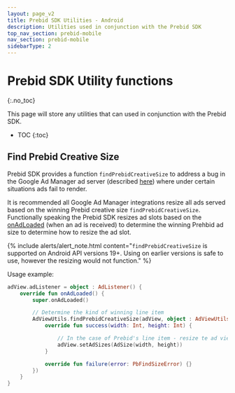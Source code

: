 ```yaml
---
layout: page_v2
title: Prebid SDK Utilities - Android
description: Utilities used in conjunction with the Prebid SDK
top_nav_section: prebid-mobile
nav_section: prebid-mobile
sidebarType: 2
---
```


# Prebid SDK Utility functions
{:.no_toc}

This page will store any utilities that can used in conjunction with the Prebid SDK.

* TOC
{:toc}

## Find Prebid Creative Size
Prebid SDK provides a function `findPrebidCreativeSize` to address a bug in the Google Ad Manager ad server (described [here](https://groups.google.com/forum/?utm_medium=email&utm_source=footer#!category-topic/google-admob-ads-sdk/ios/648jzAP2EQY)) where under certain situations ads fail to render. 

It is recommended all Google Ad Manager integrations resize all ads served based on the winning Prebid creative size `findPrebidCreativeSize`. Functionally speaking the Prebid SDK resizes ad slots based on the [onAdLoaded](https://developers.google.com/android/reference/com/google/android/gms/ads/AdListener.html#onAdLoaded()) (when an ad is received) to determine the winning Prehbid ad size to determine how to resize the ad slot.


{% include alerts/alert_note.html content="`findPrebidCreativeSize` is supported on Android API versions 19+. Using on earlier versions is safe to use, however the resizing would not function." %}

Usage example:

```kotlin
adView.adListener = object : AdListener() {
    override fun onAdLoaded() {
        super.onAdLoaded()

        // Determine the kind of winning line item
        AdViewUtils.findPrebidCreativeSize(adView, object : AdViewUtils.PbFindSizeListener {
            override fun success(width: Int, height: Int) {

                // In the case of Prebid's line item - resize te ad view
                adView.setAdSizes(AdSize(width, height))
            }

            override fun failure(error: PbFindSizeError) {}
        })
    }
}
```

